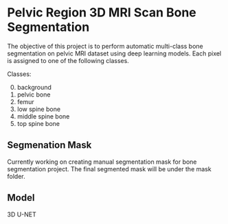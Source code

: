 # Pelvic Region 3D MRI Scan Bone Segmentation

The objective of this project is to perform automatic multi-class bone segmentation on pelvic MRI dataset using deep learning models. Each pixel is assigned to one of the following classes.

Classes:

0. background
1. pelvic bone
2. femur
3. low spine bone
4. middle spine bone
5. top spine bone

## Segmenation Mask

Currently working on creating manual segmentation mask for bone segmentation project. The final segmented mask will be under the mask folder.

## Model

3D U-NET
